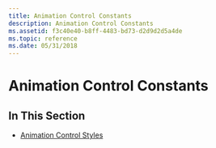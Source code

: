 ```yaml
---
title: Animation Control Constants
description: Animation Control Constants
ms.assetid: f3c40e40-b8ff-4483-bd73-d2d9d2d5a4de
ms.topic: reference
ms.date: 05/31/2018
---
```


# Animation Control Constants

## In This Section

-   [Animation Control Styles](animation-control-styles.md)

 

 




